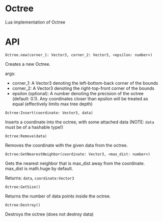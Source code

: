 # Octree
Lua implementation of Octree

# API
`Octree.new(corner_1: Vector3, corner_2: Vector3, <epsilon: number>)`

Creates a new Octree.

args:
- corner_1: A Vector3 denoting the left-bottom-back corner of the bounds
- corner_2: A Vector3 denoting the right-top-front corner of the bounds
- epsilon (optional): A number denoting the precision of the octree (default: 0.1). Any coordinates closer than epsilon will be treated as equal (effectively limits max tree depth)

`Octree:Insert(coordinate: Vector3, data)`

Inserts a coordinate into the octree, with some attached data (NOTE: `data` must be of a hashable type!)

`Octree:Remove(data)`

Removes the coordinate with the given data from the octree.

`Octree:GetNearestNeighbor(coordinate: Vector3, <max_dist: number>)`

Gets the nearest neighbor that is max_dist away from the coordinate. max_dist is math.huge by default.

Returns: `data`, `coordinate:Vector3`

`Octree:GetSize()`

Returns the number of data points inside the octree.

`Octree:Destroy()`

Destroys the octree (does not destroy data)